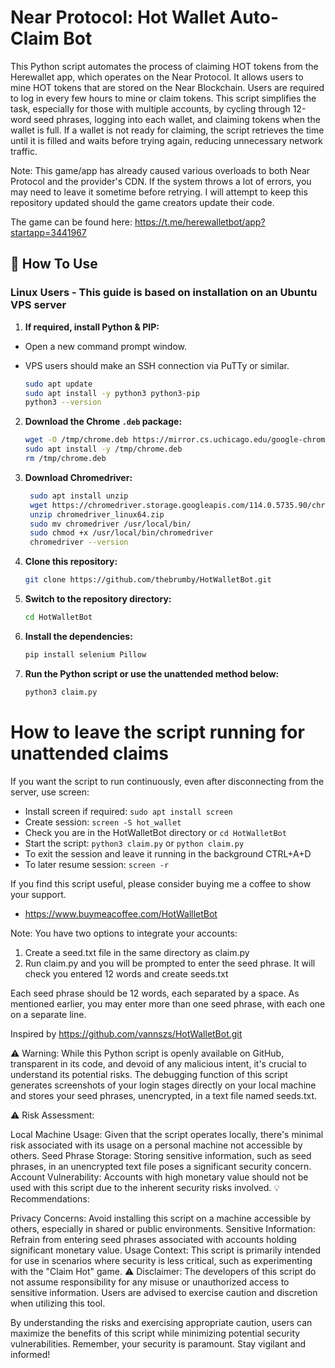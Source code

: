 # Near Protocol: Hot Wallet Auto-Claim Bot

This Python script automates the process of claiming HOT tokens from the Herewallet app, which operates on the Near Protocol. It allows users to mine HOT tokens that are stored on the Near Blockchain. Users are required to log in every few hours to mine or claim tokens. This script simplifies the task, especially for those with multiple accounts, by cycling through 12-word seed phrases, logging into each wallet, and claiming tokens when the wallet is full. If a wallet is not ready for claiming, the script retrieves the time until it is filled and waits before trying again, reducing unnecessary network traffic.

Note: This game/app has already caused various overloads to both Near Protocol and the provider's CDN.
If the system throws a lot of errors, you may need to leave it sometime before retrying.
I will attempt to keep this repository updated should the game creators update their code.

The game can be found here: https://t.me/herewalletbot/app?startapp=3441967

## 🚀 How To Use

### Linux Users - This guide is based on installation on an Ubuntu VPS server

1. **If required, install Python & PIP:**

- Open a new command prompt window. 
- VPS users should make an SSH connection via PuTTy or similar.

   ```bash
   sudo apt update
   sudo apt install -y python3 python3-pip
   python3 --version
   ```

2. **Download the Chrome `.deb` package:**

   ```bash
   wget -O /tmp/chrome.deb https://mirror.cs.uchicago.edu/google-chrome/pool/main/g/google-chrome-stable/google-chrome-stable_114.0.5735.198-1_amd64.deb
   sudo apt install -y /tmp/chrome.deb
   rm /tmp/chrome.deb
   ```
3. **Download Chromedriver:**

   ```bash
	sudo apt install unzip
	wget https://chromedriver.storage.googleapis.com/114.0.5735.90/chromedriver_linux64.zip
	unzip chromedriver_linux64.zip
	sudo mv chromedriver /usr/local/bin/
	sudo chmod +x /usr/local/bin/chromedriver
	chromedriver --version
	```

4. **Clone this repository:**

   ```bash
   git clone https://github.com/thebrumby/HotWalletBot.git
   ```

5. **Switch to the repository directory:**
   ```bash
   cd HotWalletBot
   ```

6. **Install the dependencies:**
   ```bash
   pip install selenium Pillow
   ```

7. **Run the Python script or use the unattended method below:**
   ```bash
   python3 claim.py
   ```


# How to leave the script running for unattended claims

If you want the script to run continuously, even after disconnecting from the server, use screen:

- Install screen if required: ```sudo apt install screen```
- Create session: ```screen -S hot_wallet```
- Check you are in the HotWalletBot directory or ```cd HotWalletBot```
- Start the script: ```python3 claim.py``` or ```python claim.py```
- To exit the session and leave it running in the background CTRL+A+D
- To later resume session: ```screen -r```

If you find this script useful, please consider buying me a coffee to show your support.
- https://www.buymeacoffee.com/HotWallletBot

Note: You have two options to integrate your accounts:
1) Create a seed.txt file in the same directory as claim.py
2) Run claim.py and you will be prompted to enter the seed phrase. It will check you entered 12 words and create seeds.txt

Each seed phrase should be 12 words, each separated by a space.
As mentioned earlier, you may enter more than one seed phrase, with each one on a separate line.

Inspired by https://github.com/vannszs/HotWalletBot.git

⚠️ Warning: While this Python script is openly available on GitHub, transparent in its code, and devoid of any malicious intent, it's crucial to understand its potential risks. The debugging function of this script generates screenshots of your login stages directly on your local machine and stores your seed phrases, unencrypted, in a text file named seeds.txt.

⚠️ Risk Assessment:

Local Machine Usage: Given that the script operates locally, there's minimal risk associated with its usage on a personal machine not accessible by others.
Seed Phrase Storage: Storing sensitive information, such as seed phrases, in an unencrypted text file poses a significant security concern.
Account Vulnerability: Accounts with high monetary value should not be used with this script due to the inherent security risks involved.
💡 Recommendations:

Privacy Concerns: Avoid installing this script on a machine accessible by others, especially in shared or public environments.
Sensitive Information: Refrain from entering seed phrases associated with accounts holding significant monetary value.
Usage Context: This script is primarily intended for use in scenarios where security is less critical, such as experimenting with the "Claim Hot" game.
⚠️ Disclaimer: The developers of this script do not assume responsibility for any misuse or unauthorized access to sensitive information. Users are advised to exercise caution and discretion when utilizing this tool.

By understanding the risks and exercising appropriate caution, users can maximize the benefits of this script while minimizing potential security vulnerabilities. Remember, your security is paramount. Stay vigilant and informed!


